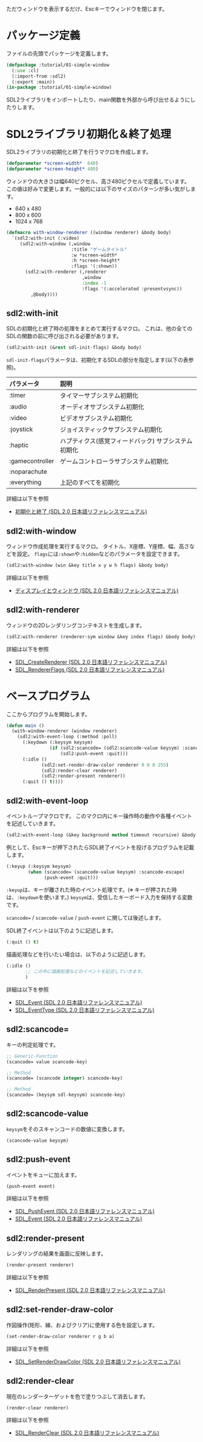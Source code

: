 ただウィンドウを表示するだけ、Escキーでウィンドウを閉じます。

# パッケージ定義

ファイルの先頭でパッケージを定義します。

```lisp
(defpackage :tutorial/01-simple-window
  (:use :cl)
  (:import-from :sdl2)
  (:export :main))
(in-package :tutorial/01-simple-window)
```

SDL2ライブラリをインポートしたり、main関数を外部から呼び出せるようにしたりします。

# SDL2ライブラリ初期化＆終了処理

SDL2ライブラリの初期化と終了を行うマクロを作成します。

```lisp
(defparameter *screen-width*  640)
(defparameter *screen-height* 480)
```

ウィンドウの大きさは幅640ピクセル、高さ480ピクセルで定義しています。  
この値は好みで変更します。一般的には以下のサイズのパターンが多い気がします。

*  640 x 480
*  800 x 600
* 1024 x 768

```commonlisp
(defmacro with-window-renderer ((window renderer) &body body)
  `(sdl2:with-init (:video)
     (sdl2:with-window (,window
                        :title "ゲームタイトル"
                        :w *screen-width*
                        :h *screen-height*
                        :flags '(:shown))
       (sdl2:with-renderer (,renderer
                            ,window
                            :index -1
                            :flags '(:accelerated :presentvsync))
         ,@body))))
```

## sdl2:with-init

SDLの初期化と終了時の処理をまとめて実行するマクロ。
これは、他の全てのSDLの関数の前に呼び出される必要があります。

```lisp
(sdl2:with-init (&rest sdl-init-flags) &body body)
```

`sdl-init-flags`パラメータは、初期化するSDLの部分を指定します(以下の表参照)。

| パラメータ      | 説明                                                |
|:----------------|:----------------------------------------------------|
| :timer          | タイマーサブシステム初期化                          |
| :audio          | オーディオサブシステム初期化                        |
| :video          | ビデオサブシステム初期化                            |
| :joystick       | ジョイスティックサブシステム初期化                  |
| :haptic         | ハプティクス(感覚フィードバック) サブシステム初期化 |
| :gamecontroller | ゲームコントローラサブシステム初期化                |
| :noparachute    |                                                     |
| :everything     | 上記のすべてを初期化                                |

詳細は以下を参照  
* [初期化と終了 (SDL 2.0 日本語リファレンスマニュアル)](http://sdl2referencejp.osdn.jp/CategoryInit.html)

## sdl2:with-window

ウィンドウ作成処理を実行するマクロ。
タイトル、X座標、Y座標、幅、高さなどを設定。
`flags`には`:shown`や`:hidden`などのパラメータを設定できます。

```lisp
(sdl2:with-window (win &key title x y w h flags) &body body)
```

詳細は以下を参照  
* [ディスプレイとウィンドウ (SDL 2.0 日本語リファレンスマニュアル)](http://sdl2referencejp.osdn.jp/CategoryVideo.html)

## sdl2:with-renderer

ウィンドウの2Dレンダリングコンテキストを生成します。

```lisp
(sdl2:with-renderer (renderer-sym window &key index flags) &body body)
```

詳細は以下を参照  
* [SDL_CreateRenderer (SDL 2.0 日本語リファレンスマニュアル)](http://sdl2referencejp.osdn.jp/SDL_CreateRenderer.html)
* [SDL_RendererFlags (SDL 2.0 日本語リファレンスマニュアル)](http://sdl2referencejp.osdn.jp/SDL_RendererFlags.html)

# ベースプログラム

ここからプログラムを開始します。  

```lisp
(defun main ()
  (with-window-renderer (window renderer)
    (sdl2:with-event-loop (:method :poll)
      (:keydown (:keysym keysym)
                (if (sdl2:scancode= (sdl2:scancode-value keysym) :scancode-escape)
                    (sdl2:push-event :quit)))
      (:idle ()
             (sdl2:set-render-draw-color renderer 0 0 0 255)
             (sdl2:render-clear renderer)
             (sdl2:render-present renderer))
      (:quit () t))))
```

## sdl2:with-event-loop

イベントループマクロです。
このマクロ内にキー操作時の動作や各種イベントを記述していきます。

```lisp
(sdl2:with-event-loop (&key background method timeout recursive) &body event-handlers)
```

例として、Escキーが押下されたらSDL終了イベントを投げるプログラムを記載します。

```lisp
(:keyup (:keysym keysym)
        (when (scancode= (scancode-value keysym) :scancode-escape)
              (push-event :quit)))
```

`:keyup`は、キーが離された時のイベント処理です。(※ キーが押された時は、`:keydown`を使います。)
`keysym`は、受信したキーボード入力を保持する変数です。

`scancode=` / `scancode-value` / `push-event` に関しては後述します。

SDL終了イベントは以下のように記述します。

```lisp
(:quit () t)
```

描画処理などを行いたい場合は、以下のように記述します。

```lisp
(:idle ()
       ;; この中に描画処理などのイベントを記述していきます。
       )
```

詳細は以下を参照  
* [SDL_Event (SDL 2.0 日本語リファレンスマニュアル)](http://sdl2referencejp.osdn.jp/SDL_Event.html)
* [SDL_EventType (SDL 2.0 日本語リファレンスマニュアル)](http://sdl2referencejp.osdn.jp/SDL_EventType.html)

## sdl2:scancode=

キーの判定処理です。

```lisp
;; Generic-Function
(scancode= value scancode-key)

;; Method
(scancode= (scancode integer) scancode-key)

;; Method
(scancode= (keysym sdl-keysym) scancode-key)
```

## sdl2:scancode-value

`keysym`をそのスキャンコードの数値に変換します。

```lisp
(scancode-value keysym)
```

## sdl2:push-event

イベントをキューに加えます。

```lisp
(push-event event)
```

詳細は以下を参照  
* [SDL_PushEvent (SDL 2.0 日本語リファレンスマニュアル)](http://sdl2referencejp.osdn.jp/SDL_PushEvent.html)
* [SDL_Event (SDL 2.0 日本語リファレンスマニュアル)](http://sdl2referencejp.osdn.jp/SDL_Event.html)

## sdl2:render-present

レンダリングの結果を画面に反映します。

```lisp
(render-present renderer)
```

詳細は以下を参照  
* [SDL_RenderPresent (SDL 2.0 日本語リファレンスマニュアル)](http://sdl2referencejp.osdn.jp/SDL_RenderPresent.html)

## sdl2:set-render-draw-color

作図操作(矩形、線、およびクリア)に使用する色を設定します。

```lisp
(set-render-draw-color renderer r g b a)
```

詳細は以下を参照  
* [SDL_SetRenderDrawColor (SDL 2.0 日本語リファレンスマニュアル)](http://sdl2referencejp.osdn.jp/SDL_SetRenderDrawColor.html)

## sdl2:render-clear

現在のレンダーターゲットを色で塗りつぶして消去します。

```lisp
(render-clear renderer)
```

詳細は以下を参照  
* [SDL_RenderClear (SDL 2.0 日本語リファレンスマニュアル)](http://sdl2referencejp.osdn.jp/SDL_RenderClear.html)
